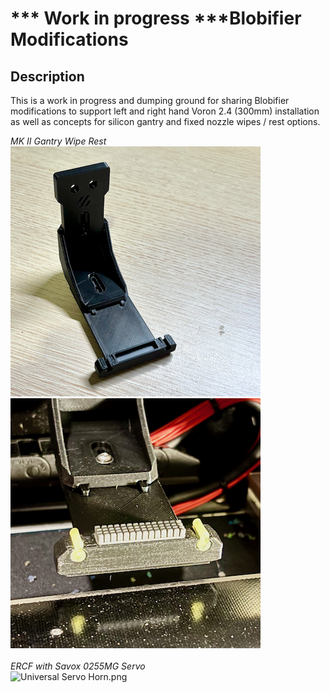 # *** Work in progress ***Blobifier Modifications

## Description

This is a work in progress and dumping ground for sharing Blobifier modifications to support left and right hand Voron 2.4 (300mm) installation as well as concepts for silicon gantry and fixed nozzle wipes / rest options.

*MK II Gantry Wipe Rest* <br /> 
![v2.4_Gantry_Wipe_Rest_MK_II](images/v2.4_Gantry_Wipe_Rest_MK_II.png)
![v2.4_Gantry_Wipe_Rest_MK_II_Double_Rest](images/v2.4_Gantry_Wipe_Rest_MK_II_Double_Rest.png)
<br />
<br />
*ERCF with Savox 0255MG Servo* <br /> 
![Universal Servo Horn.png](images/Servo_Horn_2.jpeg)
<br />
<br />
